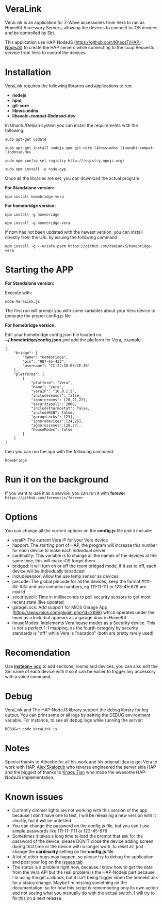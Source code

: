 # VeraLink

VeraLink is an application for Z-Wave accessories from Vera to run as HomeKit Accessory Servers, allowing the devices to connect to iOS devices and be controlled by Siri.

This application use HAP-NodeJS (https://github.com/KhaosT/HAP-NodeJS) to create the HAP servers while connecting to the Luup Requests service from Vera to control the devices.

Installation
===
VeraLink requires the following libraries and applications to run:
- **nodejs**
- **npm**
- **git-core**
- **libnss-mdns**
- **libavahi-compat-libdnssd-dev**

In Ubuntu/Debian system you can install the requirements with the following:

`sudo apt-get update`

`sudo apt-get install nodejs npm git-core libnss-mdns libavahi-compat-libdnssd-dev`

`sudo npm config set registry http://registry.npmjs.org/ `

`sudo npm install -g node-gyp`

Once all the libraries are set, you can download the actual program:

**For Standalone version:**

`npm install homebridge-vera`

**For homebridge version:**

`npm install -g homebridge`

`npm install -g homebridge-vera`

If npm has not been updated with the newest version, you can install directly from the URL by issuing the following command

`npm install -g --unsafe-perm https://github.com/damianxd/homebridge-vera`

Starting the APP
===
**For Standalone version:**

Execute with:

`node VeraLink.js`

The first run will prompt you with some variables about your Vera device to generate the proper config.js file

**For homebridge version:**

Edit your homebridge config.json file located on **~/.homebridge/config.json** and add the platform for Vera, example:

````
{
    "bridge": {
        "name": "Homebridge",
        "pin": "987-65-432",
        "username": "CC:22:3D:E3:CE:30"
    },
    "platforms": [
        {
            "platform": "Vera",
            "name": "Vera",
            "veraIP": "10.0.1.5",
            "includesensor": false,
            "ignorerooms": [20,21,22],
            "securitypoll": 2000,
            "includethermostat": false,
            "includeRGB": false,          
            "garageLocks": [23],
            "ignoredevices":[24,25],
            "ignorescenes":[26,27],
            "houseModes": false
        }
    ]
}
````

then you can run the app with the following command:

`homebridge`

Run it on the background
===
If you want to use it as a service, you can run it with **forever**
`https://github.com/foreverjs/forever`

Options
===
You can change all the current options on the **config.js** file and it include:
- veraIP: The current Vera IP for your Vera device
- happort: The starting port of HAP, the program will increase this number for each device to make each individual server
- cardinality: This variable is to change all the names of the devices at the same time, this will make iOS forget them
- bridged: It will turn on or off the room bridged mode, if it set to off, each device will be individually broadcast
- includesensor: Allow the use temp sensor as devices.
- pincode: The global pincode for all the devices, keep the format ###-##-### and use complex numbers, eg 111-11-111 or 123-45-678 are invalid
- securitypoll: Time in milliseconds to poll security sensors to get most recent state (live updates)
- garageLock: Add support for MiOS Garage App (https://apps.mios.com/plugin.php?id=2998) which operates under the hood as a lock, but appears as a garage door in HomeKit.
- houseModes: Implements Vera house modes as a Security device. This is not a perfect 1-1 mapping, as the fourth category by security standards is "off" while Vera is "vacation" (both are pretty rarely used)

Recomendation
===
Use [**Insteon+** app](https://itunes.apple.com/us/app/insteon+/id919270334?mt=8) to add sections, rooms and devices; you can also edit the Siri name of each device with it so it can be easier to trigger any accessory with a voice command.

Debug
===
VeraLink and The HAP-NodeJS library support the debug library for log output. You can print some or all logs by setting the DEBUG environment variable.
For instance, to see all debug logs while running the server:

`DEBUG=* node VeraLink.js`

Notes
===
Special thanks to Albeebe for all his work and his original idea to get Vera to work with HAP, [Alex Skalozub](https://twitter.com/pieceofsummer) who reverse engineered the server side HAP and the biggest of thanks to [Khaos Tian](http://tz.is) who made the awesome HAP-NodeJS implementation.

Known issues
===
- Currently dimmer lights are not working with this version of the app because I don't have one to test, I will be releasing a new version with it shortly, but it will be untested.
- You can change the password on the config.js file, but you can't use simple passwords like 111-11-1111 or 123-45-678
- Sometimes it takes a long time to load the prompt that ask for the password of the device, please DON'T close the device adding screen during that time or the device will no longer work, to reset all, just change the **cardinality** setting on the **config.js** file.
- A lot of other bugs may happen, so please try to debug the application and post your log on the [issues tab](https://github.com/damianxd/VeraLink/issues)
- The status is a problem right now, because I know how to get the data from the Vera API but the real problem is the HAP-Nodejs part because I'm using the get callback, but it isn't being trigger when the homekit ask for a status change. Maybe I'm missing something on the documentation, so for now this script is remembering only its own action and not seeing what you manually do with the actual switch. I will try to fix this on a next release.
